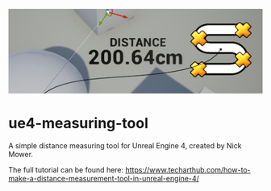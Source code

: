![](measuring-tool-full.jpg)
# ue4-measuring-tool
A simple distance measuring tool for Unreal Engine 4, created by Nick Mower.

The full tutorial can be found here: https://www.techarthub.com/how-to-make-a-distance-measurement-tool-in-unreal-engine-4/